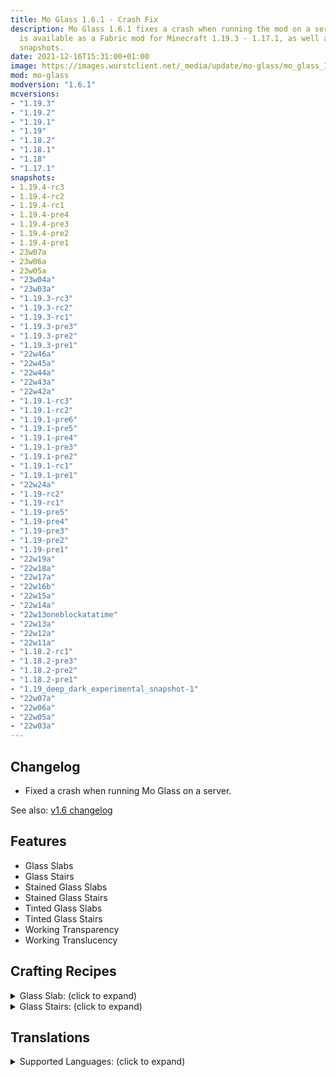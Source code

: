 ```yaml
---
title: Mo Glass 1.6.1 - Crash Fix
description: Mo Glass 1.6.1 fixes a crash when running the mod on a server. The update
  is available as a Fabric mod for Minecraft 1.19.3 - 1.17.1, as well as many different
  snapshots.
date: 2021-12-16T15:31:00+01:00
image: https://images.wurstclient.net/_media/update/mo-glass/mo_glass_1.6.1_540p.webp
mod: mo-glass
modversion: "1.6.1"
mcversions:
- "1.19.3"
- "1.19.2"
- "1.19.1"
- "1.19"
- "1.18.2"
- "1.18.1"
- "1.18"
- "1.17.1"
snapshots:
- 1.19.4-rc3
- 1.19.4-rc2
- 1.19.4-rc1
- 1.19.4-pre4
- 1.19.4-pre3
- 1.19.4-pre2
- 1.19.4-pre1
- 23w07a
- 23w06a
- 23w05a
- "23w04a"
- "23w03a"
- "1.19.3-rc3"
- "1.19.3-rc2"
- "1.19.3-rc1"
- "1.19.3-pre3"
- "1.19.3-pre2"
- "1.19.3-pre1"
- "22w46a"
- "22w45a"
- "22w44a"
- "22w43a"
- "22w42a"
- "1.19.1-rc3"
- "1.19.1-rc2"
- "1.19.1-pre6"
- "1.19.1-pre5"
- "1.19.1-pre4"
- "1.19.1-pre3"
- "1.19.1-pre2"
- "1.19.1-rc1"
- "1.19.1-pre1"
- "22w24a"
- "1.19-rc2"
- "1.19-rc1"
- "1.19-pre5"
- "1.19-pre4"
- "1.19-pre3"
- "1.19-pre2"
- "1.19-pre1"
- "22w19a"
- "22w18a"
- "22w17a"
- "22w16b"
- "22w15a"
- "22w14a"
- "22w13oneblockatatime"
- "22w13a"
- "22w12a"
- "22w11a"
- "1.18.2-rc1"
- "1.18.2-pre3"
- "1.18.2-pre2"
- "1.18.2-pre1"
- "1.19_deep_dark_experimental_snapshot-1"
- "22w07a"
- "22w06a"
- "22w05a"
- "22w03a"
---
```

## Changelog

- Fixed a crash when running Mo Glass on a server.

See also: [v1.6 changelog](/mo-glass/mo-glass-1-6/)

## Features

- Glass Slabs
- Glass Stairs
- Stained Glass Slabs
- Stained Glass Stairs
- Tinted Glass Slabs
- Tinted Glass Stairs
- Working Transparency
- Working Translucency

## Crafting Recipes

<details>
  <summary>Glass Slab: (click to expand)</summary>
  
  ![glass slab crafting recipe](https://user-images.githubusercontent.com/10100202/69957444-5a2ddc80-150b-11ea-8c8c-e2afc5d72fb7.png)  
  ![glass slab stonecutter recipe](https://user-images.githubusercontent.com/10100202/70445670-2a974b00-1a9c-11ea-9a09-46c304cd167b.png)
</details>

<details>
  <summary>Glass Stairs: (click to expand)</summary>
  
  ![glass stairs crafting recipe](https://user-images.githubusercontent.com/10100202/69957446-5bf7a000-150b-11ea-8e61-d189de63333d.png)  
  ![glass stairs stonecutter recipe](https://user-images.githubusercontent.com/10100202/70445677-2c610e80-1a9c-11ea-8e1b-108863b47124.png)
</details>

## Translations

<details>
  <summary>Supported Languages: (click to expand)</summary>

  - Chinese (Simplified/Mainland)
  - Chinese (Traditional/Taiwan)
  - English (US)
  - French (France)
  - German (Germany)
  - Italian (Italy)
  - Oshiwambo (Oshindonga)
  - Oshiwambo (Oshikwanyama)
  - Russian (Russia)
  - Spanish (Argentina)
  - Spanish (Chile)
  - Spanish (Ecuador)
  - Spanish (Spain)
  - Spanish (Mexico)
  - Spanish (Uruguay)
  - Spanish (Venezuela)
</details>
